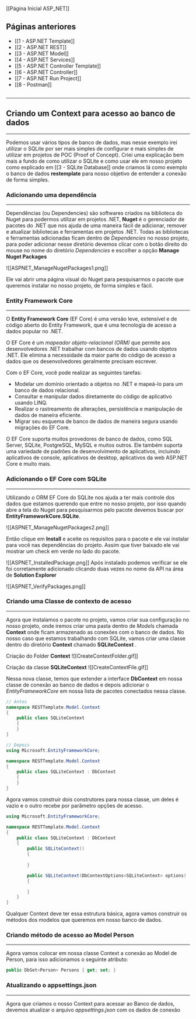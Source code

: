 [[Página Inicial ASP_NET]]

## Páginas anteriores
- [[1 - ASP.NET Template]]
- [[2 - ASP.NET REST]]
- [[3 - ASP.NET Model]]
- [[4 - ASP.NET Services]]
- [[5 - ASP.NET Controller Template]]
- [[6 - ASP.NET Controller]]
- [[7 - ASP.NET Run Project]]
- [[8 - Postman]]

```table-of-contents
```

---
## Criando um Context para acesso ao banco de dados
---
Podemos usar vários tipos de banco de dados, mas nesse exemplo irei utilizar o SQLite por ser mais simples de configurar e mais simples de utilizar em projetos de POC (Proof of Concept).
Criei uma explicação bem mais a fundo de como utilizar o SQLite e como usar ele em nosso projeto como explicado em [[3 - SQLite Database]] onde criamos lá como exemplo o banco de dados **restemplate** para nosso objetivo de entender a conexão de forma simples.

### Adicionando uma dependência
---
Dependências (ou Dependencies) são softwares criados na biblioteca do Nuget para podermos utilizar em projetos .NET, __Nuget__ é o gerenciador de pacotes do .NET que nos ajuda de uma maneira fácil de adicionar, remover e atualizar bibliotecas e ferramentas em projetos .NET.
Todas as bibliotecas e ferramentas adicionadas ficam dentro de _Dependencies_ no nosso projeto, para poder adicionar nesse diretório devemos clicar com o botão direito do mouse no nome do diretório _Dependencies_ e escolher a opção __Manage Nuget Packages__ 

![[ASPNET_ManageNugetPackages1.png]]

Ele vai abrir uma página visual do Nuget para pesquisarmos o pacote que queremos instalar no nosso projeto, de forma simples e fácil.

### Entity Framework Core
---
O __Entity Framework Core__ (EF Core) é uma versão leve, extensível e de código aberto do Entity Framework, que é uma tecnologia de acesso a dados popular no .NET.

O EF Core é um _mapeador objeto-relacional (ORM)_ que permite aos desenvolvedores .NET trabalhar com bancos de dados usando objetos .NET. Ele elimina a necessidade da maior parte do código de acesso a dados que os desenvolvedores geralmente precisam escrever.

Com o EF Core, você pode realizar as seguintes tarefas:

- Modelar um domínio orientado a objetos no .NET e mapeá-lo para um banco de dados relacional.
- Consultar e manipular dados diretamente do código de aplicativo usando LINQ.
- Realizar o rastreamento de alterações, persistência e manipulação de dados de maneira eficiente.
- Migrar seu esquema de banco de dados de maneira segura usando migrações do EF Core.

O EF Core suporta muitos provedores de banco de dados, como SQL Server, SQLite, PostgreSQL, MySQL e muitos outros. Ele também suporta uma variedade de padrões de desenvolvimento de aplicativos, incluindo aplicativos de console, aplicativos de desktop, aplicativos da web ASP.NET Core e muito mais.

### Adicionando o EF Core com SQLite
---
Utilizando o ORM EF Core do SQLite nos ajuda a ter mais controle dos dados que estamos querendo que entre no nosso projeto, por isso quando abre a tela do Nuget para pesquisarmos pelo pacote devemos buscar por __EntityFrameworkCore.SQLite__.

![[ASPNET_ManageNugetPackages2.png]]

Então clique em __Install__ e aceite os requisitos para o pacote e ele vai instalar para você nas dependências do projeto.
Assim que tiver baixado ele vai mostrar um check em verde no lado do pacote.

![[ASPNET_InstalledPackage.png]]
Após instalado podemos verificar se ele foi corretamente adicionado clicando duas vezes no nome da API na área de __Solution Explorer__

![[ASPNET_VerifyPackages.png]]

### Criando uma Classe de contexto de acesso
---
Agora que instalamos o pacote no projeto, vamos criar sua configuração no nosso projeto, onde iremos criar uma pasta dentro de _Models_ chamada __Context__ onde ficam armazenado as conexões com o banco de dados.
No nosso caso que estamos trabalhando com SQLite, vamos criar uma classe dentro do diretório __Context__ chamado __SQLiteContext__ .

Criação do Folder __Context__
![[CreateContextFolder.gif]]

Criação da classe __SQLiteContext__
![[CreateContextFile.gif]]

Nessa nova classe, temos que extender a interface __DbContext__ em nossa classe de conexão ao banco de dados e depois adicionar o _EntityFrameworkCore_ em nossa lista de pacotes conectados nessa classe.
```csharp
// Antes
namespace RESTTemplate.Model.Context
{
    public class SQLiteContext
    {
    }
}

// Depois
using Microsoft.EntityFrameworkCore;

namespace RESTTemplate.Model.Context
{
    public class SQLiteContext : DbContext
    {
    }
}
```
Agora vamos construir dois construtores para nossa classe, um deles é vazio e o outro recebe por parâmetro opções de acesso.

```csharp
using Microsoft.EntityFrameworkCore;

namespace RESTTemplate.Model.Context
{
    public class SQLiteContext : DbContext
    {
        public SQLiteContext() 
        { 
            
        }

        public SQLiteContext(DbContextOptions<SQLiteContext> options) : base(options)
        {

        }
    }
}
```

Qualquer Context deve ter essa estrutura básica, agora vamos construir os métodos dos modelos que queremos em nosso banco de dados.

### Criando método de acesso ao Model Person
---
Agora vamos colocar em nossa classe Context a conexão ao Model de Person, para isso adicionamos o seguinte atributo:

```csharp
public DbSet<Person> Persons { get; set; }
```

### Atualizando o appsettings.json
---
Agora que criamos o nosso Context para acessar ao Banco de dados, devemos atualizar o arquivo _appsettings.json_ com os dados de conexão
